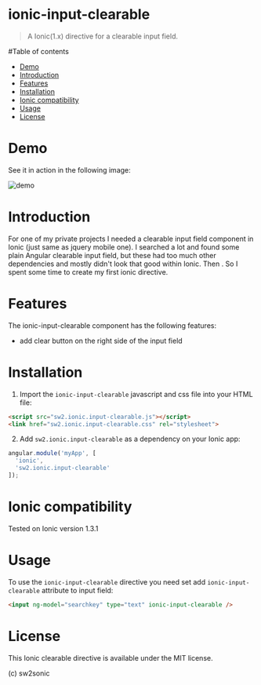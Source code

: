 ionic-input-clearable
=====================

> A Ionic(1.x) directive for a clearable input field.

#Table of contents

- [Demo](#demo)
- [Introduction](#introduction)
- [Features](#features)
- [Installation](#installation)
- [Ionic compatibility](#ionic-compatibility)
- [Usage](#usage)
- [License](#license)

# Demo

See it in action in the following image:

![demo](https://github.com/sonicwong/ionic-input-clearable/raw/master/demo.gif)

# Introduction

For one of my private projects I needed a clearable input field component in Ionic (just same as jquery mobile one). I searched a lot and found some plain Angular clearable input field, but these had too much other dependencies and mostly didn't look that good within Ionic. Then . So I spent some time to create my first ionic directive.

# Features

The ionic-input-clearable component has the following features:
- add clear button on the right side of the input field

# Installation

1. Import the `ionic-input-clearable` javascript and css file into your HTML file:
```html
<script src="sw2.ionic.input-clearable.js"></script>
<link href="sw2.ionic.input-clearable.css" rel="stylesheet">
```
2. Add `sw2.ionic.input-clearable` as a dependency on your Ionic app:
```javascript
angular.module('myApp', [
  'ionic',
  'sw2.ionic.input-clearable'
]);
```

# Ionic compatibility

Tested on Ionic version 1.3.1

# Usage

To use the `ionic-input-clearable` directive you need set add `ionic-input-clearable` attribute to input field:
```html
<input ng-model="searchkey" type="text" ionic-input-clearable />
```

# License

This Ionic clearable directive is available under the MIT license.

(c) sw2sonic
